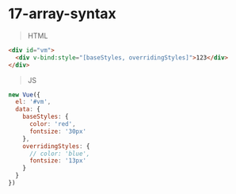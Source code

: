 # 17-array-syntax

>HTML
```html
<div id="vm">
  <div v-bind:style="[baseStyles, overridingStyles]">123</div>
</div>
```

>JS
```javascript
new Vue({
  el: '#vm',
  data: {
    baseStyles: {
      color: 'red',
      fontsize: '30px'
    },
    overridingStyles: {
      // color: 'blue',
      fontsize: '13px'
    }
  }
})
```